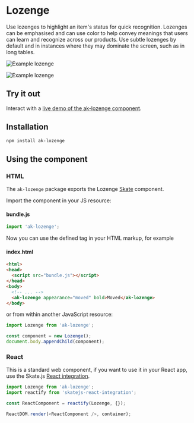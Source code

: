 # Lozenge

Use lozenges to highlight an item's status for quick recognition. Lozenges can be emphasised and can use color to help convey meanings that users can learn and recognize across our products. Use subtle lozenges by default and in instances where they may dominate the screen, such as in long tables.

![Example lozenge](https://bytebucket.org/atlassian/atlaskit/raw/master/packages/ak-lozenge/docs/standard_lozenge.png)

![Example lozenge](https://bytebucket.org/atlassian/atlaskit/raw/master/packages/ak-lozenge/docs/bold_lozenge.png)


## Try it out

Interact with a [live demo of the ak-lozenge component](https://aui-cdn.atlassian.com/atlaskit/stories/ak-lozenge/@VERSION@/).

## Installation

```sh
npm install ak-lozenge
```

## Using the component

### HTML

The `ak-lozenge` package exports the Lozenge [Skate](https://github.com/skatejs/skatejs) component.

Import the component in your JS resource:

#### bundle.js

```js
import 'ak-lozenge';
```

Now you can use the defined tag in your HTML markup, for example
#### index.html

```html
<html>
<head>
  <script src="bundle.js"></script>
</head>
<body>
  <!-- ... -->
  <ak-lozenge appearance="moved" bold>Moved</ak-lozenge>
</body>
```

or from within another JavaScript resource:

```js
import Lozenge from 'ak-lozenge';

const component = new Lozenge();
document.body.appendChild(component);
```

### React

This is a standard web component, if you want to use it in your React app, use the Skate.js [React integration](https://github.com/webcomponents/react-integration).

```js
import Lozenge from 'ak-lozenge';
import reactify from 'skatejs-react-integration';

const ReactComponent = reactify(Lozenge, {});

ReactDOM.render(<ReactComponent />, container);
```
